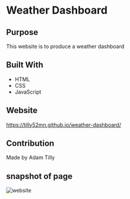 # Weather Dashboard

## Purpose
This website is to produce a weather dashboard

## Built With
* HTML
* CSS
* JavaScript

## Website
https://tilly52mn.github.io/weather-dashboard/

## Contribution
Made by Adam Tilly

## snapshot of page
![website](https://user-images.githubusercontent.com/88518686/133954653-87c76393-69a8-43fb-869e-e67f1ae4951e.PNG)

